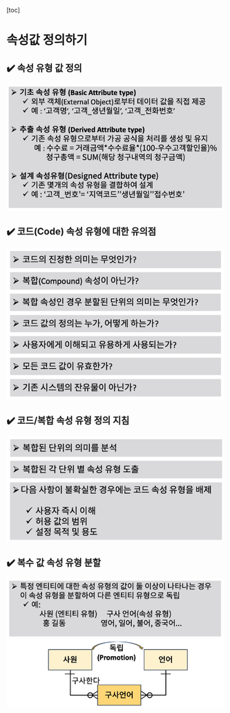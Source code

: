 [toc]

# 속성값 정의하기

## :heavy_check_mark: 속성 유형 값 정의

![image-20210406232802436](assets/image-20210406232802436.png)






## :heavy_check_mark: 코드(Code) 속성 유형에 대한 유의점

![image-20210406232833395](assets/image-20210406232833395.png)






## :heavy_check_mark: 코드/복합 속성 유형 정의 지침

![image-20210406232848802](assets/image-20210406232848802.png)





## :heavy_check_mark: 복수 값 속성 유형 분할

![image-20210406232905756](assets/image-20210406232905756.png)




